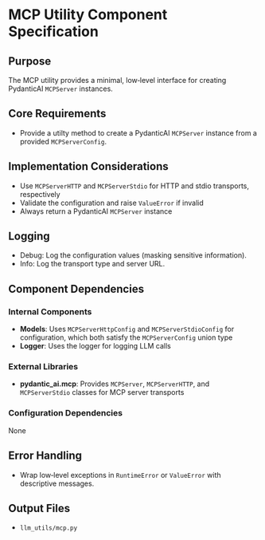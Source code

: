 # MCP Utility Component Specification

## Purpose

The MCP utility provides a minimal, low‑level interface for creating PydanticAI `MCPServer` instances.

## Core Requirements

- Provide a utilty method to create a PydanticAI `MCPServer` instance from a provided `MCPServerConfig`.

## Implementation Considerations

- Use `MCPServerHTTP` and `MCPServerStdio` for HTTP and stdio transports, respectively
- Validate the configuration and raise `ValueError` if invalid
- Always return a PydanticAI `MCPServer` instance

## Logging

- Debug: Log the configuration values (masking sensitive information).
- Info: Log the transport type and server URL.

## Component Dependencies

### Internal Components

- **Models**: Uses `MCPServerHttpConfig` and `MCPServerStdioConfig` for configuration, which both satisfy the `MCPServerConfig` union type
- **Logger**: Uses the logger for logging LLM calls

### External Libraries

- **pydantic_ai.mcp**: Provides `MCPServer`, `MCPServerHTTP`, and `MCPServerStdio` classes for MCP server transports

### Configuration Dependencies

None

## Error Handling

- Wrap low‑level exceptions in `RuntimeError` or `ValueError` with descriptive messages.

## Output Files

- `llm_utils/mcp.py`
